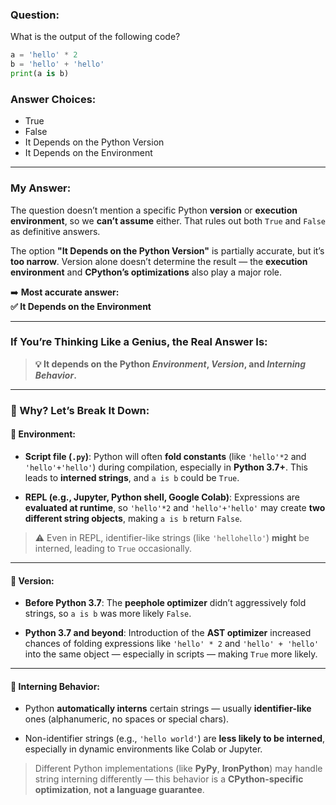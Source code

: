 ### **Question:**
What is the output of the following code?

```python
a = 'hello' * 2  
b = 'hello' + 'hello'  
print(a is b)
```

### **Answer Choices:**
-  True  
-  False  
-  It Depends on the Python Version  
-  It Depends on the Environment  

---

### **My Answer:**

The question doesn’t mention a specific Python **version** or **execution environment**, so we **can’t assume** either. That rules out both `True` and `False` as definitive answers.

The option **"It Depends on the Python Version"** is partially accurate, but it’s **too narrow**. Version alone doesn’t determine the result — the **execution environment** and **CPython’s optimizations** also play a major role.

➡️ **Most accurate answer:**  
**✅ It Depends on the Environment**

---

### **If You’re Thinking Like a Genius, the Real Answer Is:**
> **💡 It depends on the Python _Environment_, _Version_, and _Interning Behavior_.**

---

### **🧠 Why? Let’s Break It Down:**

#### 🔹 **Environment:**
- **Script file (`.py`)**: Python will often **fold constants** (like `'hello'*2` and `'hello'+'hello'`) during compilation, especially in **Python 3.7+**. This leads to **interned strings**, and `a is b` could be `True`.
  
- **REPL (e.g., Jupyter, Python shell, Google Colab)**: Expressions are **evaluated at runtime**, so `'hello'*2` and `'hello'+'hello'` may create **two different string objects**, making `a is b` return `False`.

> ⚠️ Even in REPL, identifier-like strings (like `'hellohello'`) **might** be interned, leading to `True` occasionally.

---

#### 🔹 **Version:**
- **Before Python 3.7**: The **peephole optimizer** didn’t aggressively fold strings, so `a is b` was more likely `False`.
  
- **Python 3.7 and beyond**: Introduction of the **AST optimizer** increased chances of folding expressions like `'hello' * 2` and `'hello' + 'hello'` into the same object — especially in scripts — making `True` more likely.

---

#### 🔹 **Interning Behavior:**
- Python **automatically interns** certain strings — usually **identifier-like** ones (alphanumeric, no spaces or special chars).
  
- Non-identifier strings (e.g., `'hello world'`) are **less likely to be interned**, especially in dynamic environments like Colab or Jupyter.

> Different Python implementations (like **PyPy**, **IronPython**) may handle string interning differently — this behavior is a **CPython-specific optimization**, **not a language guarantee**.
